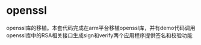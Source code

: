 # openssl
openssl库的移植。本套代码完成在arm平台移植openssl库，并有demo代码调用openssl库中的RSA相关接口生成sign和verify两个应用程序提供签名和校验功能

